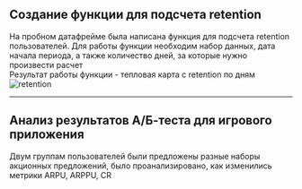 ## Создание функции для подсчета retention   
На пробном датафрейме была написана функция для подсчета retention пользователей. Для работы функции необходим набор данных, дата начала периода, а также количество дней, за которые нужно произвести расчет    
Результат работы функции - тепловая карта с retention по дням   
![retention](https://sun9-20.userapi.com/impg/wR3PMaTJpdyR8QOT-0HFyRK7Xpt4gT0QYvn2xA/yYqhDwhecnE.jpg?size=2200x2160&quality=96&sign=420a84a15cc1e04debe8dddafc39d082&type=album)

******
## Анализ результатов А/Б-теста для игрового приложения   
Двум группам пользователей были предложены разные наборы акционных предложений, было проанализировано, как изменились метрики  ARPU, ARPPU, CR 
